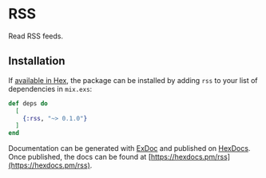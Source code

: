 # RSS

Read RSS feeds.

## Installation

If [available in Hex](https://hex.pm/docs/publish), the package can be installed
by adding `rss` to your list of dependencies in `mix.exs`:

```elixir
def deps do
  [
    {:rss, "~> 0.1.0"}
  ]
end
```

Documentation can be generated with [ExDoc](https://github.com/elixir-lang/ex_doc)
and published on [HexDocs](https://hexdocs.pm). Once published, the docs can
be found at [https://hexdocs.pm/rss](https://hexdocs.pm/rss).

